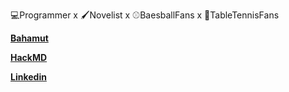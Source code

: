 💻Programmer x 🖌Novelist x ⚾BaesballFans x 🏓TableTennisFans


[**Bahamut**](https://home.gamer.com.tw/homeindex.php?owner=steven051225)

[**HackMD**](https://hackmd.io/@StevenShih-0402)

[**Linkedin**](https://www.linkedin.com/in/duckshih/)
